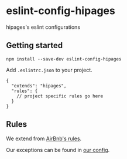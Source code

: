 # eslint-config-hipages
hipages's eslint configurations

## Getting started

```
npm install --save-dev eslint-config-hipages
```

Add `.eslintrc.json` to your project.

```
{
  "extends": "hipages",
  "rules": {
    // project specific rules go here
  }
}
```

## Rules

We extend from [AirBnb's rules](https://github.com/airbnb/javascript/tree/master/packages/eslint-config-airbnb).

Our exceptions can be found in [our config](https://github.com/Prismatik/eslint-config-hipages/blob/master/index.js).
